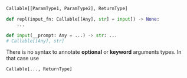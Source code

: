 ```python
Callable[[ParamType1, ParamType2], ReturnType]
```

```python
def repl(input_fn: Callable[[Any], str] = input]) -> None:
	...

def input(__prompt: Any = ...) -> str: ...
# Callable[[Any], str]
```

There is no syntax to annotate **optional** or **keyword** arguments types. In that case use
```python
Callable[..., ReturnType]
```

